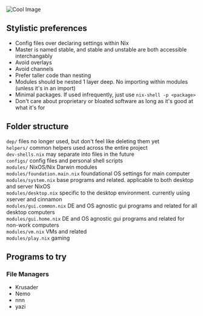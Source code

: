 ![Cool Image](https://i.imgur.com/C4dBczf.png)
## Stylistic preferences
- Config files over declaring settings within Nix
- Master is named stable, and stable and unstable are both accessible interchangably
- Avoid overlays
- Avoid channels
- Prefer taller code than nesting
- Modules should be nested 1 layer deep. No importing within modules (unless it's in an import)
- Minimal packages. If used infrequently, just use `nix-shell -p <package>`
- Don't care about proprietary or bloated software as long as it's good at what it's for

## Folder structure  
`dep/` files no longer used, but don't feel like deleting them yet  
`helpers/` common helpers used across the entire project  
`dev-shells.nix` may separate into files in the future  
`configs/` config files and personal shell scripts  
`modules/` NixOS/Nix Darwin modules   
`modules/foundation.main.nix` foundational OS settings for main computer  
`modules/system.nix` base programs and related. applicable to both desktop and server NixOS  
`modules/desktop.nix` specific to the desktop environment. currently using xserver and cinnamon  
`modules/gui.common.nix` DE and OS agnostic gui programs and related for all desktop computers  
`modules/gui.home.nix` DE and OS agnostic gui programs and related for non-work computers  
`modules/vm.nix` VMs and related  
`modules/play.nix` gaming  

## Programs to try
### File Managers
- Krusader
- Nemo
- nnn
- yazi